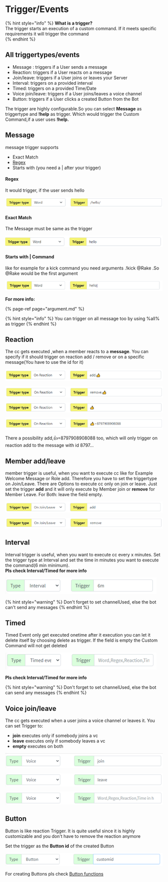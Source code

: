 # Trigger/Events

{% hint style="info" %}
**What is a trigger?**  
The trigger starts an execution of a custom command. If it meets specific requirements it will trigger the command  
{% endhint %}

## All triggertypes/events 

* Message : triggers if a User sends a message 
* Reaction: triggers if a User reacts on a message
* Join/leave: triggers if a User joins or leaves your Server
* Interval: triggers on a provided interval
* Timed: triggers on a provided Time/Date
* Voice join/leave: triggers if a User joins/leaves a voice channel
* Button: triggers if a User clicks a created Button from the Bot

The trigger are highly configurable.So you can select **Message** as triggertype and **!help** as trigger. Which would trigger the Custom Command,if a user uses **!help.**

## Message

message trigger supports

* Exact Match
* [Regex](https://www.sitepoint.com/learn-regex/)
* Starts with \(you need a \| after your trigger\)

#### Regex

It would trigger, if the user sends hello

![execute it if the regex matches with it](../.gitbook/assets/image%20%2814%29.png)

#### Exact Match

The Message must be same as the trigger 

![execute it if the msg is hello will not work if the message is hello Rake](../.gitbook/assets/image%20%2812%29.png)

#### Starts with \| Command

like for example for a kick command you need arguments .!kick @Rake .So @Rake would be the first argument 

![execute it if the message starts with hello](../.gitbook/assets/image%20%2823%29.png)

**For more info:** 

{% page-ref page="argument.md" %}

{% hint style="info" %}
You can trigger on all message too by using %all% as trigger
{% endhint %}

## Reaction

The cc gets executed ,when a member reacts to a **message**. You can specify if it should trigger on reaction add / remove or on a specific message\(You have to use the id for it\)

![execute it if somebody adds the reaction &#x1F44D;](../.gitbook/assets/image%20%289%29.png)

![execute it if somebody removes the reaction &#x1F44D;](../.gitbook/assets/image%20%2837%29.png)

![execute it if somebody add/remove the reaction &#x1F44D;](../.gitbook/assets/image%20%287%29.png)

![execute it if .. a/r the reaction &#x1F44D; on the message with the given id](../.gitbook/assets/image%20%2833%29.png)

There a possibility add,👍=8797908908088 too, which will only trigger on reaction add to the message with id 8797...

## Member add/leave

member trigger is useful, when you want to execute cc like for Example Welcome Message or Role add. Therefore you have to set the triggertype on Join/Leave. There are Options to execute cc only on join or leave. Just set the trigger **add** and it will only execute by Member join or **remove** for Member Leave. For Both: leave the field empty.

![This will execute ,when a member joins](../.gitbook/assets/image%20%2825%29.png)

![This will execute,when a member leaves](../.gitbook/assets/image%20%2840%29.png)

## Interval

Interval trigger is useful, when you want to execute cc every x minutes. Set the trigger type at Interval and set the time in minutes you want to execute the command\(6 min minimum\).  
**Pls check Interval/Timed for more info**

![](../.gitbook/assets/image%20%2855%29.png)

{% hint style="warning" %}
Don't forget to set channelUsed, else the bot can't send any messages 
{% endhint %}

## Timed

Timed Event only get executed onetime after it execution you can let it delete itself by choosing delete as trigger. If the field is  empty the  Custom Command will not get deleted

![](../.gitbook/assets/image%20%2857%29.png)

**Pls check Interval/Timed for more info**

{% hint style="warning" %}
Don't forget to set channelUsed, else the bot can send any messages 
{% endhint %}



## Voice join/leave

The cc gets executed when a user joins a voice channel or leaves it. You can set Trigger to:

* **join**  executes only if somebody joins a vc
* **leave**  executes only if somebody leaves a vc
* **empty** executes on both

![executes on voice join](../.gitbook/assets/image%20%2864%29.png)

![executes on voice leave](../.gitbook/assets/image%20%2865%29.png)

![executes on voice join and leave](../.gitbook/assets/image%20%2863%29.png)

## Button

Button is like reaction Trigger. It is quite useful since it is highly customizable and you don't have to remove the reaction anymore 

Set the trigger as the **Button id** of the created Button

![executes when the button with the id = customid got clicked](../.gitbook/assets/image%20%2866%29.png)

For creating Buttons pls check [Button functions](../custom-commands/button.md)

